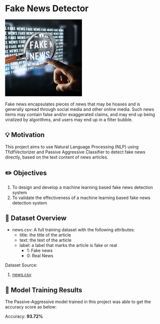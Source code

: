 # Fake News Detector
<img src="images/fake-news.png"
     alt="Fake News Image"
     style="width: 50%; height: 50%" />

Fake news encapsulates pieces of news that may be hoaxes and is generally spread through social media and other online media. Such news items may contain false and/or exaggerated claims, and may end up being viralized by algorithms, and users may end up in a filter bubble.

## :bulb: Motivation
This project aims to use Natural Language Processing (NLP) using TfidfVectorizer and Passive Aggressive Classifier to detect fake news directly, based on the text content of news articles.

## :pencil2: Objectives
1. To design and develop a machine learning based fake news detection system
2. To validate the effectiveness of a machine learning based fake news detection system

## :speech_balloon: Dataset Overview

- news.csv: A full training dataset with the following attributes:
    - title: the title of the article
    - text: the text of the article
    - label: a label that marks the article is fake or real
        - 1: Fake news
        - 0: Real News 

Dataset Source: 
1. [news.csv](https://drive.google.com/file/d/1er9NJTLUA3qnRuyhfzuN0XUsoIC4a-_q/view)

## :dart: Model Training Results
The Passive-Aggressive model trained in this project was able to get the accuracy score as below:

Accuracy: **93.72%**